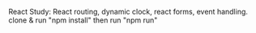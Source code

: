 React Study: React routing, dynamic clock, react forms, event handling.
clone & run "npm install" then run "npm run"
